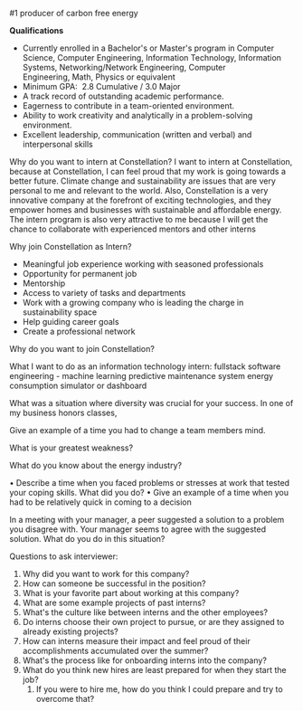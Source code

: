 #1 producer of carbon free energy

**Qualifications**

- Currently enrolled in a Bachelor's or Master's program in Computer Science, Computer Engineering, Information Technology, Information Systems, Networking/Network Engineering, Computer Engineering, Math, Physics or equivalent
- Minimum GPA:  2.8 Cumulative / 3.0 Major
- A track record of outstanding academic performance.
- Eagerness to contribute in a team-oriented environment.
- Ability to work creativity and analytically in a problem-solving environment.
- Excellent leadership, communication (written and verbal) and interpersonal skills

Why do you want to intern at Constellation?
I want to intern at Constellation, because at Constellation, I can feel proud that my work is going towards a better future. Climate change and sustainability are issues that are very personal to me and relevant to the world. Also, Constellation is a very innovative company at the forefront of exciting technologies, and they empower homes and businesses with sustainable and affordable energy. The intern program is also very attractive to me because I will get the chance to collaborate with experienced mentors and other interns

Why join Constellation as Intern?

- Meaningful job experience working with seasoned professionals
- Opportunity for permanent job
- Mentorship
- Access to variety of tasks and departments
- Work with a growing company who is leading the charge in sustainability space
- Help guiding career goals
- Create a professional network

Why do you want to join Constellation?

What I want to do as an information technology intern:
fullstack software engineering - machine learning
predictive maintenance system
energy consumption simulator or dashboard

What was a situation where diversity was crucial for your success.
In one of my business honors classes, 

Give an example of a time you had to change a team members mind.

What is your greatest weakness?

What do you know about the energy industry?

• Describe a time when you faced problems or stresses at work that tested your coping skills. What did you do?
• Give an example of a time when you had to be relatively quick in coming to a decision

In a meeting with your manager, a peer suggested a solution to a problem you disagree with. Your manager seems to agree with the suggested solution. What do you do in this situation?

Questions to ask interviewer:
1. Why did you want to work for this company?
2. How can someone be successful in the position?
3. What is your favorite part about working at this company?
4. What are some example projects of past interns?
5. What's the culture like between interns and the other employees?
6. Do interns choose their own project to pursue, or are they assigned to already existing projects?
7. How can interns measure their impact and feel proud of their accomplishments accumulated over the summer?
8. What's the process like for onboarding interns into the company?
9. What do you think new hires are least prepared for when they start the job?
	1. If you were to hire me, how do you think I could prepare and try to overcome that?
